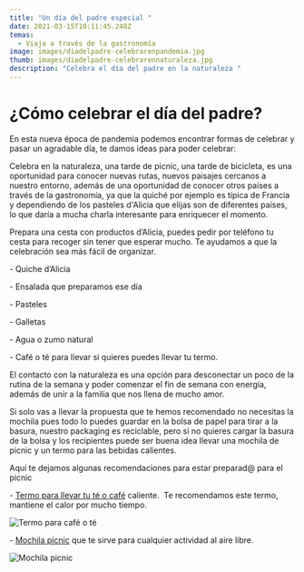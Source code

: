 ```yaml
---
title: "Un día del padre especial "
date: 2021-03-15T10:11:45.248Z
temas:
  - Viaja a través de la gastronomía
image: images/diadelpadre-celebrarenpandemia.jpg
thumb: images/diadelpadre-celebrarennaturaleza.jpg
description: "Celebra el día del padre en la naturaleza "
---
```

# ¿Cómo celebrar el día del padre? 

En esta nueva época de pandemia podemos encontrar formas de celebrar y pasar un agradable día, te damos ideas para poder celebrar: 

Celebra en la naturaleza, una tarde de picnic, una tarde de bicicleta, es una oportunidad para conocer nuevas rutas, nuevos paisajes cercanos a nuestro entorno, además de una oportunidad de conocer otros países a través de la gastronomía, ya que la quiché por ejemplo es típica de Francia y dependiendo de los pasteles d'Alicia que elijas  son de diferentes países, lo que daría a mucha charla interesante para enriquecer el momento. 

Prepara una cesta con productos d’Alicia, puedes pedir por teléfono tu cesta para recoger sin tener que esperar mucho.  Te ayudamos a que la celebración sea más fácil de organizar. 



\- Quiche d’Alicia 

\- Ensalada que preparamos ese día

\- Pasteles 

\- Galletas 

\- Agua o zumo natural 

\- Café o té para llevar si quieres puedes llevar tu termo. 

El contacto con la naturaleza es una opción para desconectar un poco de la rutina de la semana y poder comenzar el fin de semana con energía, además de unir a la familia que nos llena de mucho amor. 

Si solo vas a llevar la propuesta que te hemos recomendado no necesitas la mochila pues todo lo puedes guardar en la bolsa de papel para tirar a la basura, nuestro packaging es reciclable,  pero si no quieres cargar la basura de la bolsa y los recipientes puede ser buena idea llevar una mochila de picnic y un termo para las bebidas calientes.  

Aquí te dejamos algunas recomendaciones para estar preparad@ para el picnic 

\- [Termo para llevar tu té o café](https://amzn.to/3vxsjcY) caliente.  Te recomendamos este termo, mantiene el calor por mucho tiempo. 

![Termo para café o té](images/termokleankanteen.png "Termo Klean ")

\- [Mochila picnic](https://amzn.to/30Lh96f) que te sirve para cualquier actividad al aire libre. 

![Mochila picnic](images/mochilapicnic.png)